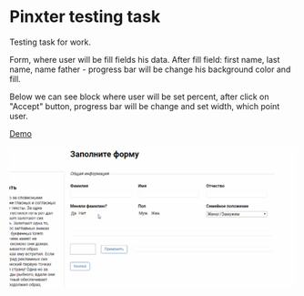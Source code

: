 # Pinxter testing task

Testing task for work. <br>

Form, where user will be fill fields his data. After fill field: first name, last name, name father - progress bar will be change his background color and fill.

Below we can see block where user will be set percent, after click on "Accept" button, progress bar will be change and set width, which point user.

[Demo](http://dev-postnov.ru/works/testing-for-pinxter/)

![](demo-repo.gif)
